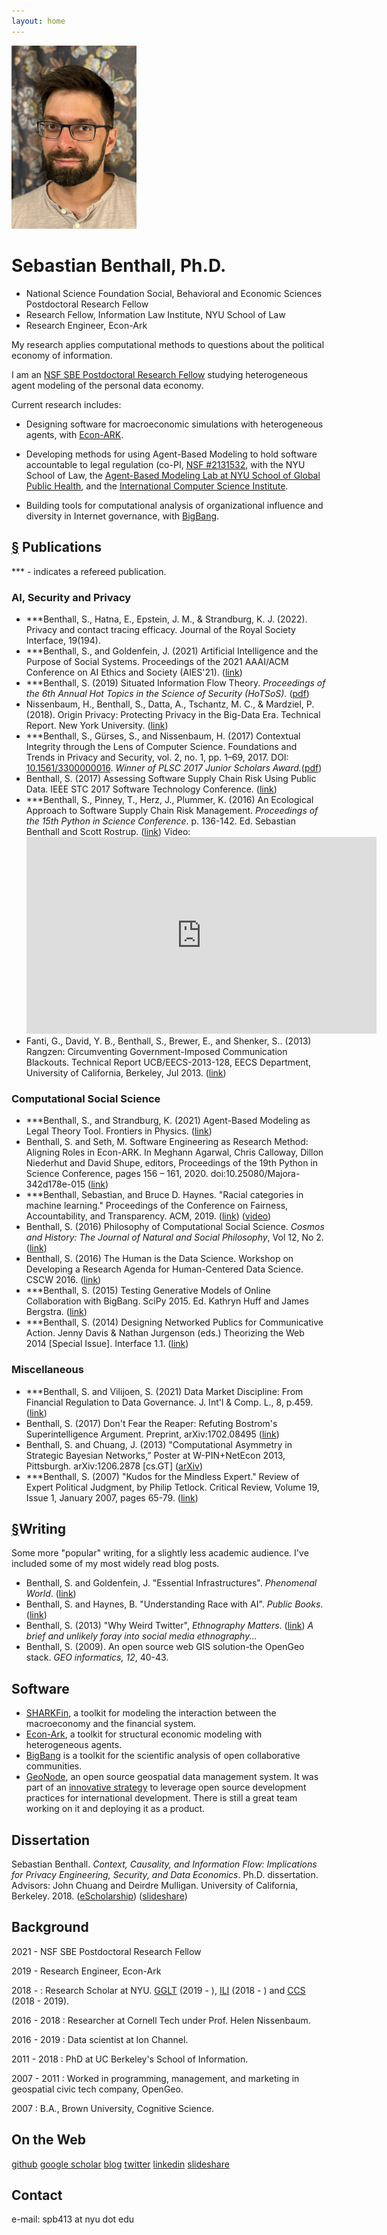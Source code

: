 ```yaml
---
layout: home
---
```

<img id="headshot" src="sebastian-benthall.jpg" width="200">

# Sebastian Benthall, Ph.D.

* National Science Foundation Social, Behavioral and Economic Sciences Postdoctoral Research Fellow
* Research Fellow, Information Law Institute, NYU School of Law
* Research Engineer, Econ-Ark

My research applies computational methods to questions about the political economy of information.

I am an <a href="https://www.nsf.gov/awardsearch/showAward?AWD_ID=2105301&HistoricalAwards=false">NSF SBE Postdoctoral Research Fellow</a> studying heterogeneous agent modeling of the personal data economy.

Current research includes:

* Designing software for macroeconomic simulations with heterogeneous agents, with <a href="https://econ-ark.org/">Econ-ARK</a>.

* Developing methods for using Agent-Based Modeling to hold software accountable to legal regulation (co-PI, <a href="https://www.nsf.gov/awardsearch/showAward?AWD_ID=2131532&HistoricalAwards=false">NSF #2131532</a>, with the NYU School of Law, the <a href="https://publichealth.nyu.edu/research-scholarship/centers-labs-initiatives/agent-based-modeling-lab">Agent-Based Modeling Lab at NYU School of Global Public Health</a>, and the <a href="https://www.nsf.gov/awardsearch/showAward?AWD_ID=2131533&HistoricalAwards=false">International Computer Science Institute</a>.

* Building tools for computational analysis of organizational influence and diversity in Internet governance, with <a href="https://github.com/datactive/bigbang">BigBang</a>.

<h2 id="publications"><a href="#publications">&sect;</a> Publications</h2>
<p>*** - indicates a refereed publication.</p>
<h3>AI, Security and Privacy</h3>
<ul>
   <li>***Benthall, S., Hatna, E., Epstein, J. M., & Strandburg, K. J. (2022). Privacy and contact tracing efficacy. Journal of the Royal Society Interface, 19(194).</li>
   <li>***Benthall, S., and Goldenfein, J. (2021) Artificial Intelligence and the Purpose of Social Systems. Proceedings of the 2021 AAAI/ACM Conference on AI Ethics and Society (AIES'21). (<a href="http://sbenthall.net/papers/aipss.pdf">link</a>)</li>
   <li>***Benthall, S. (2019) Situated Information Flow Theory. <i>Proceedings of the 6th Annual Hot Topics in the Science of Security (HoTSoS).</i> (<a href="papers/sift.pdf">pdf</a>)</li>
   <li>Nissenbaum, H., Benthall, S., Datta, A., Tschantz, M. C., & Mardziel, P. (2018). Origin Privacy: Protecting Privacy in the Big-Data Era. Technical Report. New York University. (<a href="http://www.dtic.mil/dtic/tr/fulltext/u2/1057995.pdf">link</a>)</li>
   <li>***Benthall, S., G&#252;rses, S., and Nissenbaum, H. (2017) Contextual Integrity through the Lens of Computer Science. Foundations and Trends in Privacy and Security, vol. 2, no. 1, pp. 1–69, 2017. DOI: <a href="http://www.nowpublishers.com/article/Details/SEC-016">10.1561/3300000016</a>. <em>Winner of PLSC 2017 Junior Scholars Award.</em>(<a href="papers/3300000016-Benthall-Vol2-SEC-0016.pdf">pdf</a>)</li>
   <li>Benthall, S. (2017) Assessing Software Supply Chain Risk Using Public Data. IEEE STC 2017 Software Technology Conference. (<a href="http://ieeexplore.ieee.org/document/8234461/">link</a>) 
   </li>
   <li>***Benthall, S., Pinney, T., Herz, J., Plummer, K. (2016) An Ecological Approach to Software Supply Chain Risk Management. <em>Proceedings of the 15th Python in Science Conference</em>. p. 136-142. Ed. Sebastian Benthall and Scott Rostrup. (<a href="https://conference.scipy.org/proceedings/scipy2016/pdfs/sebastian_benthall.pdf">link</a>) Video:
   <iframe width="560" height="315" src="https://www.youtube.com/embed/fe91MnttbUA" frameborder="0" allowfullscreen></iframe></li>
   <li>
   Fanti, G., David, Y. B., Benthall, S., Brewer, E., and Shenker, S.. (2013) Rangzen: Circumventing Government-Imposed Communication Blackouts. Technical Report UCB/EECS-2013-128, EECS Department, University of California, Berkeley, Jul 2013. (<a href="http://www.eecs.berkeley.edu/Pubs/TechRpts/2013/EECS-2013-128.html">link</a>)
   </li>
</ul>


<h3>Computational Social Science</h3>
<ul>
  <li>***Benthall, S., and Strandburg, K. (2021) Agent-Based Modeling as Legal Theory Tool. Frontiers in Physics. (<a href="https://www.frontiersin.org/articles/10.3389/fphy.2021.666386/full">link</a>)</li>
  <li>Benthall, S. and Seth, M. Software Engineering as Research Method: Aligning Roles in Econ-ARK. In Meghann Agarwal, Chris Calloway, Dillon Niederhut and David Shupe, editors, Proceedings of the 19th Python in Science Conference, pages 156 – 161, 2020. doi:10.25080/Majora-342d178e-015 (<a href="http://conference.scipy.org/proceedings/scipy2020/sebastian_benthall.html">link</a>)</li>
  <li>***Benthall, Sebastian, and Bruce D. Haynes. "Racial categories in machine learning." Proceedings of the Conference on Fairness, Accountability, and Transparency. ACM, 2019. (<a href="https://dl.acm.org/citation.cfm?id=3287575">link</a>) (<a href="https://youtu.be/wWs6RucxvPI?t=1173">video</a>)</li>
  <li>Benthall, S. (2016) Philosophy of Computational Social Science. <em>Cosmos and History: The Journal of Natural and Social Philosophy</em>, Vol 12, No 2. (<a href="http://cosmosandhistory.org/index.php/journal/article/view/570">link</a>)</li>
  <li>Benthall, S. (2016) The Human is the Data Science. Workshop on Developing a Research Agenda for Human-Centered Data Science. CSCW 2016. (<a href="https://cscw2016hcds.files.wordpress.com/2015/10/benthall_hcds2016.pdf">link</a>)</li>
  <li>
    ***Benthall, S. (2015) Testing Generative Models of Online Collaboration with BigBang. SciPy 2015. Ed. Kathryn Huff and James Bergstra. (<a href="http://conference.scipy.org/proceedings/scipy2015/sebastian_benthall.html">link</a>)
  </li>
 <li>
   ***Benthall, S. (2014) Designing Networked Publics for Communicative Action. Jenny Davis & Nathan Jurgenson (eds.) Theorizing the Web 2014 [Special Issue]. Interface 1.1. (<a href="https://commons.pacificu.edu/work/63bcdb50-8c4e-4823-b34b-178602ea9ee0?id=63bcdb50-8c4e-4823-b34b-178602ea9ee0">link</a>)
 </li>  
</ul>

<h3>Miscellaneous</h3>
<ul>
  <li>***Benthall, S. and Vilijoen, S. (2021) Data Market Discipline: From Financial Regulation to Data Governance. J. Int'l & Comp. L., 8, p.459. (<a href="https://www.jicl.org.uk/storage/journals/November2021/PaJPuMGBl3PCHs8ABRyd.pdf">link</a>)</li>
  <li>Benthall, S. (2017) Don't Fear the Reaper: Refuting Bostrom's Superintelligence Argument. Preprint, arXiv:1702.08495 (<a href="https://arxiv.org/abs/1702.08495">link</a>)</li>
  <li>
    Benthall, S. and Chuang, J. (2013) "Computational Asymmetry in Strategic Bayesian Networks,” Poster at W-PIN+NetEcon 2013, Pittsburgh. arXiv:1206.2878 [cs.GT] (<a href="http://arxiv.org/abs/1206.2878">arXiv</a>)
      </li>
  <li>***Benthall, S. (2007) "Kudos for the Mindless Expert." Review of Expert Political Judgment, by Philip Tetlock. Critical Review, Volume 19, Issue 1, January 2007, pages 65-79. (<a href="http://www.tandfonline.com/doi/abs/10.1080/08913810701499643">link</a>)
      </li>
</ul>

<h2 id="writing"><a href="#writing">&sect;</a>Writing</h2>
<p>Some more "popular" writing, for a slightly less academic audience. I've included some of my most widely read blog posts.</p>
<ul>
  <li>Benthall, S. and Goldenfein, J. "Essential Infrastructures". <i>Phenomenal World</i>. (<a href="https://phenomenalworld.org/analysis/essential-infrastructures">link</a>)</li>
  <li>Benthall, S. and Haynes, B. "Understanding Race with AI". <i>Public Books</i>. (<a href="https://www.publicbooks.org/understanding-race-with-ai/">link</a>)</li>
  <li>
    Benthall, S. (2013) "Why Weird Twitter", <em>Ethnography Matters</em>. (<a href="http://ethnographymatters.net/blog/2013/06/30/why-weird-twitter-part-1/">link</a>) <em>A brief and unlikely foray into social media ethnography...</em>
  </li>
  <li>Benthall, S. (2009). An open source web GIS solution-the OpenGeo stack. <em>GEO informatics, 12</em>, 40-43.
  </li>

</ul>
    
<h2>Software</h2>
<ul>
  <li><a href="https://github.com/sbenthall/SHARKFin">SHARKFin</a>, a toolkit for modeling the interaction between the macroeconomy and the financial system.</li>
  <li><a href="https://github.com/econ-ark">Econ-Ark</a>, a toolkit for structural economic modeling with heterogeneous agents.</li>
  <li><a href="http://github.com/sbenthall/bigbang">BigBang</a> is a toolkit for the scientific analysis of open collaborative communities.</li>
  <li><a href="http://geonode.org/">GeoNode</a>, an open source geospatial data management system. It was part of an <a href="https://opendri.org/wp-content/uploads/2017/03/OpenDRI-and-GeoNode-a-Case-Study-on-Institutional-Investments-in-Open-Source.pdf">innovative strategy</a> to leverage open source development practices for international development. There is still a great team working on it and deploying it as a product.</li>
</ul>

<h2>Dissertation</h2>

<p>Sebastian Benthall. <em>Context, Causality, and Information Flow: Implications for Privacy Engineering, Security, and Data Economics</em>. Ph.D. dissertation. Advisors: John Chuang and Deirdre Mulligan. University of California, Berkeley. 2018. (<a href="https://escholarship.org/uc/item/5sg7q32q">eScholarship</a>) (<a href="https://www.slideshare.net/SebastianBenthall/context-causality-and-information-flow-implications-for-privacy-engineering-security-and-data-economics">slideshare</a>)</p>

<h2>Background</h2>
<p>2021 - NSF SBE Postdoctoral Research Fellow</p>
<p>2019 - Research Engineer, Econ-Ark</P>
<p>2018 - : Research Scholar at NYU. <a href="https://www.guariniglobal.org/">GGLT</a> (2019 - ), <a href="http://www.law.nyu.edu/centers/ili">ILI</a> (2018 - ) and <a href="http://cyber.nyu.edu/">CCS</a> (2018 - 2019).</p>
 <p>2016 - 2018 : Researcher at Cornell Tech under Prof. Helen Nissenbaum.</p>
 <p>2016 - 2019 : Data scientist at Ion Channel.</p>
 <p>2011 - 2018 : PhD at UC Berkeley's School of Information.</p>
 <p>2007 - 2011 : Worked in programming, management, and marketing in geospatial civic tech company, OpenGeo.</p>
 <p>2007 : B.A., Brown University, Cognitive Science.</p>

<h2>On the Web</h2>

<p><a href="https://github.com/sbenthall">github</a> <a href="https://scholar.google.com/citations?user=iOgZOWYAAAAJ&hl=en">google scholar</a> <a href="http://digifesto.com">blog</a> <a href="http://twitter.com/sbenthall">twitter</a> <a href="http://lnkd.in/dQXWUp3">linkedin</a>  <a href="http://www.slideshare.net/SebastianBenthall">slideshare</a> <!-- <a href="https://medium.com/@sbenthall">medium</a> --></p>

<h2>Contact</h2>
<p>e-mail: spb413 at nyu dot edu</p>
    